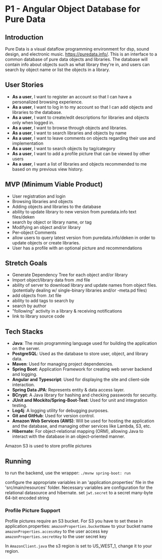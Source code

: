 # P1 - Angular Object Database for Pure Data

## Introduction

Pure Data is a visual dataflow programming environment for dsp, sound design, and electronic music. https://puredata.info/. This is an interface to a common database of pure data objects and libraries. The database will contain info about objects such as what library they're in, and users can search by object name or list the objects in a library.

## User Stories

- **As a user**,  I want to register an account so that I can have a personalized browsing experience.
- **As a user**, I want to log in to my account so that I can add objects and libraries to the database.
- **As a user**, I want to create/edit descriptions for libraries and objects only when logged in.
- **As a user**, I want to browse through objects and libraries.
- **As a user**, I want to search libraries and objects by name
- **As a user**, I want to leave comments on objects regarding their use and implementation
- **As a user**, I want to search objects by tag/category
- **As a user**, I want to add a profile picture that can be viewed by other users
- **As a user**, I want a list of libraries and objects recommended to me based on my previous view history.

## MVP (Minimum Viable Product)

- User registration and login
- Browsing libraries and objects
- Adding objects and libraries to the database
- ability to update library to new version from puredata.info text files/deken
- search by object or library name, or tag
- Modifying an object and/or library
- Per-object Comments
- allow users to query latest version from puredata.info/deken in order to update objects or create libraries.
- User has a profile with an optional picture and recommendations

## Stretch Goals

- Generate Dependency Tree for each object and/or library
- Import object/library data from .md file
- ability of server to download library and update names from object files. (potentially dealing w/ single-binary libraries and/or -meta.pd files)
- add objects from .txt file
- ability to add tags to search by
- search by author
- "following" activity in a library & receiving notifications
- link to library source code

## Tech Stacks

- **Java**: The main programming language used for building the application on the server.
- **PostgreSQL**: Used as the database to store user, object, and library data.
- **Maven**: Used for managing project dependencies.
- **Spring Boot**: Application Framework for creating web server backend and logging.
- **Angular and Typescript**: Used for displaying the site and client-side interaction.
- **Spring Data JPA**: Represents entity & data access layer.
- **BCrypt**: A Java library for hashing and checking passwords for security.
- **JUnit and Mockito/Spring-Boot-Test**: Used for unit and integration testing.
- **Log4j**: A logging utility for debugging purposes.
- **Git and GitHub**: Used for version control.
- **Amazon Web Services (AWS)**: Will be used for hosting the application and the database, and managing other services like Lambda, S3, etc.
- **Hibernate**: For object-relational mapping (ORM), allowing Java to interact with the database in an object-oriented manner.

Amazon S3 is used to store profile pictures

## Running
to run the backend, use the wrapper: ```./mvnw spring-boot: run```

configure the appropriate variables in an 'application.properties' file in the 'src/main/resources' folder. Necessary variables are configuration for the relational datasource and hibernate.
set ```jwt.secret``` to a secret many-byte 64-bit encoded string

### Profile Picture Support
Profile pictures require an S3 bucket.
For S3 you have to set these in application.properties:
```amazonProperties.bucketName``` to your bucket name
```amazonProperties.accessKey``` to the user access key
```amazonProperties.secretKey``` to the user secret key

In ```AmazonClient.java``` the s3 region is set to US_WEST_1, change it to your region.